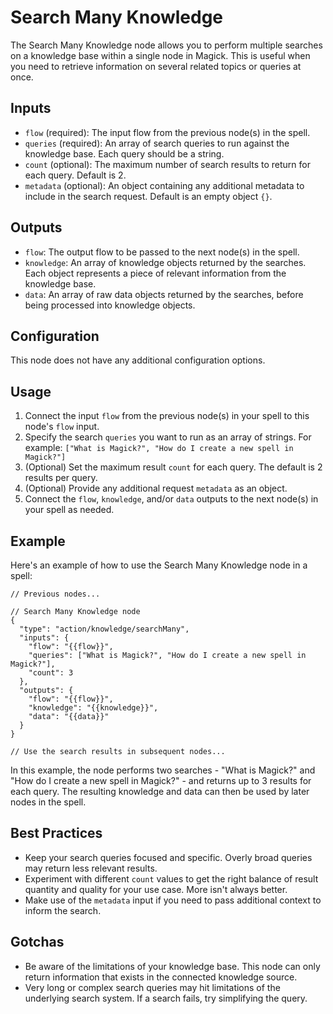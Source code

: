 # Search Many Knowledge

The Search Many Knowledge node allows you to perform multiple searches on a knowledge base within a single node in Magick. This is useful when you need to retrieve information on several related topics or queries at once.

## Inputs

- `flow` (required): The input flow from the previous node(s) in the spell.
- `queries` (required): An array of search queries to run against the knowledge base. Each query should be a string.
- `count` (optional): The maximum number of search results to return for each query. Default is 2.
- `metadata` (optional): An object containing any additional metadata to include in the search request. Default is an empty object `{}`.

## Outputs

- `flow`: The output flow to be passed to the next node(s) in the spell.
- `knowledge`: An array of knowledge objects returned by the searches. Each object represents a piece of relevant information from the knowledge base.
- `data`: An array of raw data objects returned by the searches, before being processed into knowledge objects.

## Configuration

This node does not have any additional configuration options.

## Usage

1. Connect the input `flow` from the previous node(s) in your spell to this node's `flow` input.
2. Specify the search `queries` you want to run as an array of strings. For example: `["What is Magick?", "How do I create a new spell in Magick?"]`
3. (Optional) Set the maximum result `count` for each query. The default is 2 results per query.
4. (Optional) Provide any additional request `metadata` as an object. 
5. Connect the `flow`, `knowledge`, and/or `data` outputs to the next node(s) in your spell as needed.

## Example

Here's an example of how to use the Search Many Knowledge node in a spell:

```
// Previous nodes...

// Search Many Knowledge node
{
  "type": "action/knowledge/searchMany",
  "inputs": {
    "flow": "{{flow}}",
    "queries": ["What is Magick?", "How do I create a new spell in Magick?"],
    "count": 3
  },
  "outputs": {
    "flow": "{{flow}}",
    "knowledge": "{{knowledge}}",
    "data": "{{data}}"
  }
}

// Use the search results in subsequent nodes...
```

In this example, the node performs two searches - "What is Magick?" and "How do I create a new spell in Magick?" - and returns up to 3 results for each query. The resulting knowledge and data can then be used by later nodes in the spell.

## Best Practices

- Keep your search queries focused and specific. Overly broad queries may return less relevant results.
- Experiment with different `count` values to get the right balance of result quantity and quality for your use case. More isn't always better.
- Make use of the `metadata` input if you need to pass additional context to inform the search.

## Gotchas

- Be aware of the limitations of your knowledge base. This node can only return information that exists in the connected knowledge source.
- Very long or complex search queries may hit limitations of the underlying search system. If a search fails, try simplifying the query.